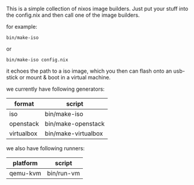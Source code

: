 This is a simple collection of nixos image builders.
Just put your stuff into the config.nix and then call one of the image builders.

for example:
```
bin/make-iso
```
or
```
bin/make-iso config.nix
```

it echoes the path to a iso image, which you then can flash onto an usb-stick or mount & boot in a virtual machine.

we currently have following generators:

format | script
--- | ---
iso | bin/make-iso
openstack | bin/make-openstack
virtualbox | bin/make-virtualbox

we also have following runners:

platform | script
--- | ---
qemu-kvm | bin/run-vm
